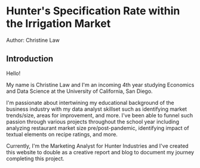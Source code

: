 # Hunter's Specification Rate within the Irrigation Market

Author: Christine Law

## Introduction

Hello! 

My name is Christine Law and I'm an incoming 4th year studying Economics and Data Science at the University of California, San Diego. ​

I'm passionate about intertwining my educational background of the business industry with my data analyst skillset such as identifying market trends/size, areas for improvement, and more. I've been able to funnel such passion through various projects throughout the school year including analyzing restaurant market size pre/post-pandemic, identifying impact of textual elements on recipe ratings, and more. 

Currently, I'm the Marketing Analyst for Hunter Industries and I've created this website to double as a creative report and blog to document my journey completing this project.

